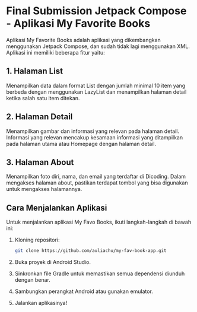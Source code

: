 # Final Submission Jetpack Compose - Aplikasi My Favorite Books
Aplikasi My Favorite Books adalah aplikasi yang dikembangkan menggunakan Jetpack Compose, dan sudah tidak lagi menggunakan XML. Aplikasi ini memiliki beberapa fitur yaitu: 
## 1. Halaman List
Menampilkan data dalam format List dengan jumlah minimal 10 item yang berbeda dengan menggunakan LazyList dan menampilkan halaman detail ketika salah satu item ditekan. 
## 2. Halaman Detail
Menampilkan gambar dan informasi yang relevan pada halaman detail. Informasi yang relevan mencakup kesamaan informasi yang ditampilkan pada halaman utama atau Homepage dengan halaman detail.
## 3. Halaman About
Menampilkan foto diri, nama, dan email yang terdaftar di Dicoding. Dalam mengakses halaman about, pastikan terdapat tombol yang bisa digunakan untuk mengakses halamannya. 

## Cara Menjalankan Aplikasi

Untuk menjalankan aplikasi My Favo Books, ikuti langkah-langkah di bawah ini:

1. Kloning repositori:
    ```bash
    git clone https://github.com/auliachu/my-fav-book-app.git
    ```

2. Buka proyek di Android Studio.

3. Sinkronkan file Gradle untuk memastikan semua dependensi diunduh dengan benar.

4. Sambungkan perangkat Android atau gunakan emulator.

5. Jalankan aplikasinya!
